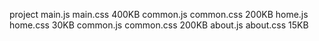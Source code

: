 project
    main.js main.css  400KB
    common.js common.css  200KB home.js  home.css  30KB
    common.js common.css  200KB about.js about.css 15KB